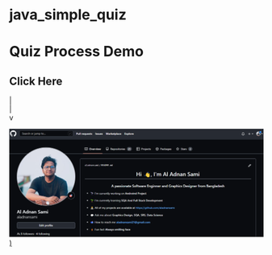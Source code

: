 # java_simple_quiz

# Quiz Process Demo
## Click Here
|<br>
|<br>
v<br>

[![Watch the video](https://github.com/aladnansami/java_simple_quiz/blob/main/04.08.2022_00.26.44_REC.png))](https://screenrec.com/share/8bNaq0UCYf)


